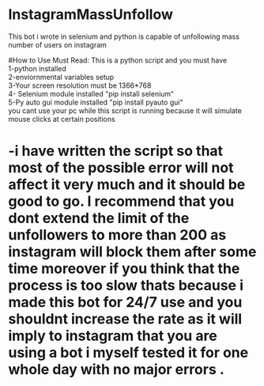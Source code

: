 # InstagramMassUnfollow
This bot i wrote in selenium and python is capable of unfollowing mass number of users on instagram 

#How to Use Must Read:
This is a python script and you must have <br>1-python installed <br>2-enviornmental variables setup<br>
 3-Your screen resolution must be  1366*768<br>4- Selenium module installed  "pip install selenium" <br>5-Py auto gui module installed "pip install pyauto gui"<br>you cant use your pc while this script is running because it will simulate 
mouse clicks at certain positions <br>
<h1>-i have written the script so that most of the possible error will not affect it very much and it should be good 
to go. 
I recommend that you dont extend the limit of the unfollowers to more than 200 as instagram will block them after some time moreover if you think that the process is too slow thats because i made this bot for 24/7 use and you shouldnt increase the rate as it will imply to instagram that you are using a bot i myself tested it for one whole day with no major errors .</h1>
